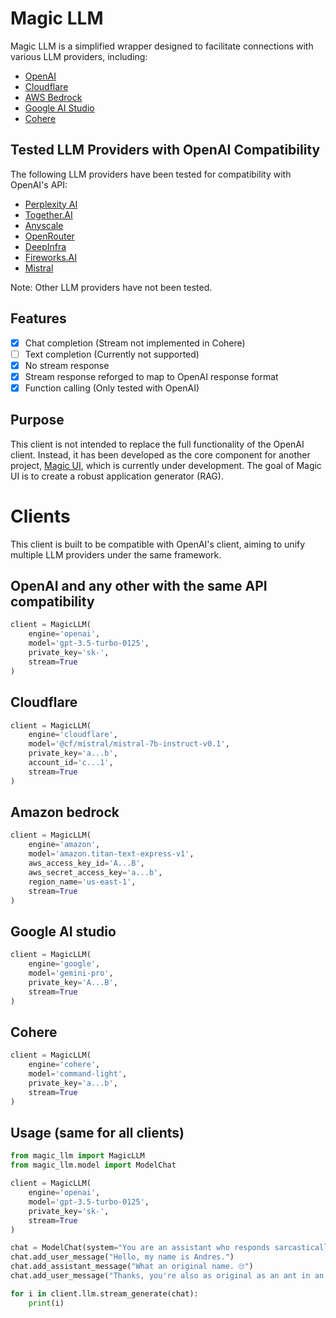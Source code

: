 # Magic LLM

Magic LLM is a simplified wrapper designed to facilitate connections with various LLM providers, including:

- [OpenAI](https://platform.openai.com/docs/api-reference)
- [Cloudflare](https://developers.cloudflare.com/workers-ai/models/text-generation/#responses)
- [AWS Bedrock](https://aws.amazon.com/bedrock/)
- [Google AI Studio](https://ai.google.dev/tutorials/rest_quickstart)
- [Cohere](https://docs.cohere.com/reference/chat)

## Tested LLM Providers with OpenAI Compatibility

The following LLM providers have been tested for compatibility with OpenAI's API:

- [Perplexity AI](https://docs.perplexity.ai/reference/post_chat_completions)
- [Together.AI](https://docs.together.ai/docs/openai-api-compatibility)
- [Anyscale](https://docs.endpoints.anyscale.com/examples/work-with-openai)
- [OpenRouter](https://openrouter.ai/docs#requests)
- [DeepInfra](https://deepinfra.com/docs/advanced/openai_api)
- [Fireworks.AI](https://readme.fireworks.ai/reference/createchatcompletion)
- [Mistral](https://docs.mistral.ai/api/#operation/createChatCompletion)

Note: Other LLM providers have not been tested.

## Features

- [x] Chat completion (Stream not implemented in Cohere)
- [ ] Text completion (Currently not supported)
- [x] No stream response
- [x] Stream response reforged to map to OpenAI response format
- [x] Function calling (Only tested with OpenAI)

## Purpose

This client is not intended to replace the full functionality of the OpenAI client. Instead, it has been developed as the core component for another project, [Magic UI](https://magic-ui.arz.ai/), which is currently under development. The goal of Magic UI is to create a robust application generator (RAG).

# Clients

This client is built to be compatible with OpenAI's client, aiming to unify multiple LLM providers under the same framework.

## OpenAI and any other with the same API compatibility

```python
client = MagicLLM(
    engine='openai',
    model='gpt-3.5-turbo-0125',
    private_key='sk-',
    stream=True
)
```

## Cloudflare

```python
client = MagicLLM(
    engine='cloudflare',
    model='@cf/mistral/mistral-7b-instruct-v0.1',
    private_key='a...b',
    account_id='c...1',
    stream=True
)
```

## Amazon bedrock

```python
client = MagicLLM(
    engine='amazon',
    model='amazon.titan-text-express-v1',
    aws_access_key_id='A...B',
    aws_secret_access_key='a...b',
    region_name='us-east-1',
    stream=True
)
```

## Google AI studio

```python
client = MagicLLM(
    engine='google',
    model='gemini-pro',
    private_key='A...B',
    stream=True
)
```

## Cohere

```python
client = MagicLLM(
    engine='cohere',
    model='command-light',
    private_key='a...b',
    stream=True
)
```

## Usage (same for all clients)

```python
from magic_llm import MagicLLM
from magic_llm.model import ModelChat

client = MagicLLM(
    engine='openai',
    model='gpt-3.5-turbo-0125',
    private_key='sk-',
    stream=True
)

chat = ModelChat(system="You are an assistant who responds sarcastically.")
chat.add_user_message("Hello, my name is Andres.")
chat.add_assistant_message("What an original name. 🙄")
chat.add_user_message("Thanks, you're also as original as an ant in an anthill.")

for i in client.llm.stream_generate(chat):
    print(i)
```